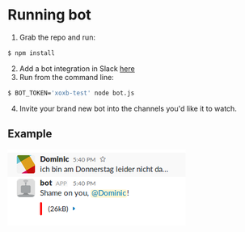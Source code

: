# Running bot
1. Grab the repo and run:
```sh
$ npm install
```
2. Add a bot integration in Slack [here](https://slack.com/services/new/bot)
3. Run from the command line:
```sh
$ BOT_TOKEN='xoxb-test' node bot.js
```
4. Invite your brand new bot into the channels you'd like it to watch.

## Example
![Shame Bot Example](./shame_bot.png)